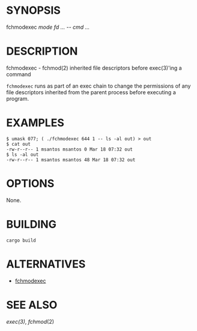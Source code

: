 # SYNOPSIS

fchmodexec *mode* *fd* *...* -- *cmd* *...*

# DESCRIPTION

fchmodexec - fchmod(2) inherited file descriptors before exec(3)'ing
a command

`fchmodexec` runs as part of an exec chain to change the permissions of
any file descriptors inherited from the parent process before executing
a program.

# EXAMPLES

    $ umask 077; ( ./fchmodexec 644 1 -- ls -al out) > out
    $ cat out
    -rw-r--r-- 1 msantos msantos 0 Mar 18 07:32 out
    $ ls -al out
    -rw-r--r-- 1 msantos msantos 48 Mar 18 07:32 out

# OPTIONS

None.

# BUILDING

    cargo build

# ALTERNATIVES

- [fchmodexec](https://github.com/msantos/fchmodexec)

# SEE ALSO

_exec(3)_, _fchmod_(2)
